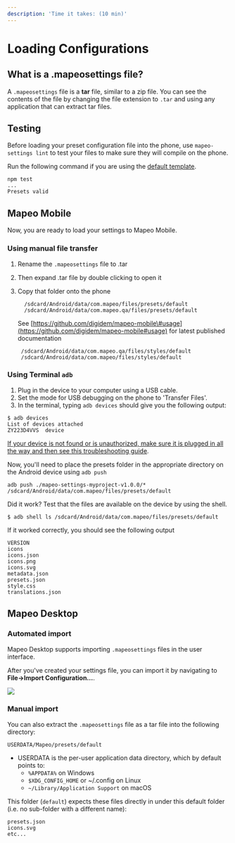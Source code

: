 ```yaml
---
description: 'Time it takes: (10 min)'
---
```


# Loading Configurations

## What is a .mapeosettings file?

A `.mapeosettings` file is a **tar** file, similar to a zip file. You can see the contents of the file by changing the file extension to `.tar` and using any application that can extract tar files.

## Testing 

Before loading your preset configuration file into the phone, use `mapeo-settings lint` to test your files to make sure they will compile on the phone.

Run the following command if you are using the [default template](https://github.com/digidem/mapeo-default-settings).

```text
npm test
...
Presets valid
```

## Mapeo Mobile

Now, you are ready to load your settings to Mapeo Mobile.

### Using manual file transfer

1. Rename the `.mapeosettings` file to .tar 
2. Then expand .tar file by double clicking to open it
3. Copy that folder onto the phone

   ```text
     /sdcard/Android/data/com.mapeo/files/presets/default
     /sdcard/Android/data/com.mapeo.qa/files/presets/default
   ```

   See [https://github.com/digidem/mapeo-mobile\#usage](https://github.com/digidem/mapeo-mobile#usage) for latest published documentation

   ```text
    /sdcard/Android/data/com.mapeo.qa/files/styles/default
    /sdcard/Android/data/com.mapeo/files/styles/default
   ```

### Using Terminal `adb`

1. Plug in the device to your computer using a USB cable.
2. Set the mode for USB debugging on the phone to 'Transfer Files'.
3. In the terminal, typing `adb devices` should give you the following output:

```text
$ adb devices
List of devices attached
ZY223D4VVS  device
```

[If your device is not found or is unauthorized, make sure it is plugged in all the way and then see this troubleshooting guide](https://stackoverflow.com/questions/23081263/adb-android-device-unauthorized).

Now, you'll need to place the presets folder in the appropriate directory on the Android device using `adb push`

```text
adb push ./mapeo-settings-myproject-v1.0.0/* /sdcard/Android/data/com.mapeo/files/presets/default
```

Did it work? Test that the files are available on the device by using the shell. 

```text
$ adb shell ls /sdcard/Android/data/com.mapeo/files/presets/default
```

If it worked correctly, you should see the following output

```text
VERSION
icons
icons.json
icons.png
icons.svg
metadata.json
presets.json
style.css
translations.json
```

## Mapeo Desktop

### Automated import

Mapeo Desktop supports importing `.mapeosettings` files in the user interface.

After you've created your settings file, you can import it by navigating to **File-&gt;Import Configuration...**.

![](../.gitbook/assets/configuration-desktop.png)

### Manual import

You can also extract the `.mapeosettings` file as a tar file into the following directory:

```text
USERDATA/Mapeo/presets/default
```

* USERDATA is the per-user application data directory, which by default points to:
  * `%APPDATA%` on Windows
  * `$XDG_CONFIG_HOME` or ~/.config on Linux
  * `~/Library/Application Support` on macOS

This folder \(`default`\) expects these files directly in under this default folder \(i.e. no sub-folder with a different name\):

```text
presets.json
icons.svg
etc...
```



